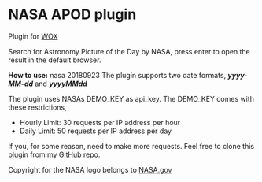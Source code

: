 # NASA APOD plugin

Plugin for [WOX](http://www.wox.one/)

Search for Astronomy Picture of the Day by NASA, press enter to open the result in the default browser.

**How to use:** nasa 20180923
The plugin supports two date formats, ***yyyy-MM-dd*** and ***yyyyMMdd***

The plugin uses NASAs DEMO_KEY as api_key. The DEMO_KEY comes with these restrictions,
-   Hourly Limit: 30 requests per IP address per hour
-   Daily Limit: 50 requests per IP address per day

If you, for some reason, need to make more requests. Feel free to clone this plugin from my [GitHub repo](https://github.com/Yodapp/WOX.Nasa.APOD).

Copyright for the NASA logo belongs to [NASA.gov](https://www.nasa.gov)
